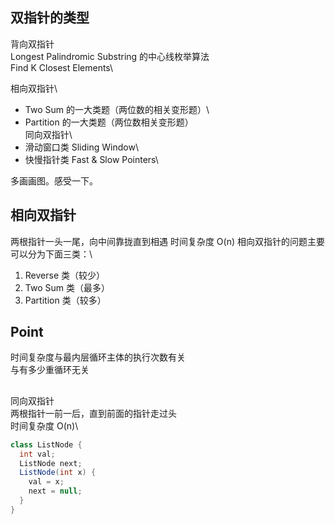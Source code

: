 ## 双指针的类型
背向双指针\
Longest Palindromic Substring 的中心线枚举算法\
Find K Closest Elements\

相向双指针\
- Two Sum 的一大类题（两位数的相关变形题）\
- Partition 的一大类题（两位数相关变形题）\
同向双指针\
- 滑动窗口类 Sliding Window\
- 快慢指针类 Fast & Slow Pointers\

多画画图。感受一下。

## 相向双指针
两根指针一头一尾，向中间靠拢直到相遇 时间复杂度 O(n)
相向双指针的问题主要可以分为下面三类：\
1. Reverse 类（较少）
2. Two Sum 类（最多）
3. Partition 类（较多）

## Point
时间复杂度与最内层循环主体的执行次数有关\
与有多少重循环无关

## 
同向双指针\
两根指针一前一后，直到前面的指针走过头\
时间复杂度 O(n)\

```java
class ListNode {
  int val;
  ListNode next;
  ListNode(int x) {
    val = x;
    next = null;
  }
}
